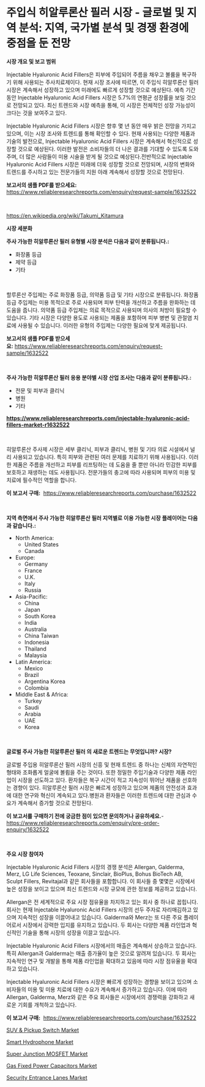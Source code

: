 <p><h1>주입식 히알루론산 필러 시장 - 글로벌 및 지역 분석: 지역, 국가별 분석 및 경쟁 환경에 중점을 둔 전망</h1></p><p><strong>시장 개요 및 보고 범위</strong></p>
<p><p>Injectable Hyaluronic Acid Fillers은 피부에 주입되어 주름을 채우고 볼륨을 복구하기 위해 사용되는 주사치료제이다. 현재 시장 조사에 따르면, 이 주입식 히알루론산 필러 시장은 계속해서 성장하고 있으며 미래에도 빠르게 성장할 것으로 예상된다. 예측 기간 동안 Injectable Hyaluronic Acid Fillers 시장은 5.7%의 연평균 성장률을 보일 것으로 전망되고 있다. 최신 트렌드와 시장 예측을 통해, 이 시장은 전체적인 성장 가능성이 크다는 것을 보여주고 있다.</p><p>Injectable Hyaluronic Acid Fillers 시장은 향후 몇 년 동안 매우 밝은 전망을 가지고 있으며, 이는 시장 조사와 트렌드를 통해 확인할 수 있다. 현재 사용되는 다양한 제품과 기술의 발전으로, Injectable Hyaluronic Acid Fillers 시장은 계속해서 혁신적으로 성장할 것으로 예상된다. 이러한 발전은 소비자들의 더 나은 결과를 기대할 수 있도록 도와주며, 더 많은 사람들이 미용 시술을 받게 될 것으로 예상된다.전반적으로 Injectable Hyaluronic Acid Fillers 시장은 미래에 더욱 성장할 것으로 전망되며, 시장의 변화와 트렌드를 주시하고 있는 전문가들의 지원 아래 계속해서 성장할 것으로 전망된다.</p></p>
<p><strong>보고서의 샘플 PDF를 받으세요:</strong> <a href="https://www.reliableresearchreports.com/enquiry/request-sample/1632522">https://www.reliableresearchreports.com/enquiry/request-sample/1632522</a></p>
<p>&nbsp;</p>
<p><a href="https://en.wikipedia.org/wiki/Takumi_Kitamura">https://en.wikipedia.org/wiki/Takumi_Kitamura</a></p>
<p><strong>시장 세분화</strong></p>
<p><strong>주사 가능한 히알루론산 필러 유형별 시장 분석은 다음과 같이 분류됩니다.:</strong></p>
<p><ul><li>화장품 등급</li><li>제약 등급</li><li>기타</li></ul></p>
<p>&nbsp;</p>
<p><p>할루론산 주입제는 주로 화장품 등급, 의약품 등급 및 기타 시장으로 분류됩니다. 화장품 등급 주입제는 미용 목적으로 주로 사용되며 피부 탄력을 개선하고 주름을 완화하는 데 도움을 줍니다. 의약품 등급 주입제는 의료 목적으로 사용되며 의사의 처방이 필요할 수 있습니다. 기타 시장은 다양한 용도로 사용되는 제품을 포함하며 피부 병변 및 관절염 치료에 사용될 수 있습니다. 이러한 유형의 주입제는 다양한 필요에 맞게 제공됩니다.</p></p>
<p><strong>보고서의 샘플 PDF를 받으세요:</strong>&nbsp;<a href="https://www.reliableresearchreports.com/enquiry/request-sample/1632522">https://www.reliableresearchreports.com/enquiry/request-sample/1632522</a></p>
<p>&nbsp;</p>
<p><strong> 주사 가능한 히알루론산 필러 응용 분야별 시장 산업 조사는 다음과 같이 분류됩니다.:</strong></p>
<p><ul><li>전문 및 피부과 클리닉</li><li>병원</li><li>기타</li></ul></p>
<p><strong><a href="https://www.reliableresearchreports.com/injectable-hyaluronic-acid-fillers-market-r1632522">https://www.reliableresearchreports.com/injectable-hyaluronic-acid-fillers-market-r1632522</a></strong></p>
<p>&nbsp;</p>
<p><p>히알루론산 주사제 시장은 세부 클리닉, 피부과 클리닉, 병원 및 기타 의료 시설에서 널리 사용되고 있습니다. 특히 피부와 관련된 여러 문제를 치료하기 위해 사용됩니다. 이러한 제품은 주름을 개선하고 피부를 리프팅하는 데 도움을 줄 뿐만 아니라 민감한 피부를 보호하고 재생하는 데도 사용됩니다. 전문가들의 충고에 따라 사용되며 피부의 미용 및 치료에 필수적인 역할을 합니다.</p></p>
<p><strong>이 보고서 구매:</strong>&nbsp; <a href="https://www.reliableresearchreports.com/purchase/1632522">https://www.reliableresearchreports.com/purchase/1632522</a></p>
<p>&nbsp;</p>
<p><strong>지역 측면에서 주사 가능한 히알루론산 필러 지역별로 이용 가능한 시장 플레이어는 다음과 같습니다.:</strong></p>
<p><ul>
    <li>
        North America:
        <ul>
            <li>United States</li>
            <li>Canada</li>
        </ul>
    </li>
    <li>
        Europe:
        <ul>
            <li>Germany</li>
            <li>France</li>
            <li>U.K.</li>
            <li>Italy</li>
            <li>Russia</li>
        </ul>
    </li>
    <li>
        Asia-Pacific:
        <ul>
            <li>China</li>
            <li>Japan</li>
            <li>South Korea</li>
            <li>India</li>
            <li>Australia</li>
            <li>China Taiwan</li>
            <li>Indonesia</li>
            <li>Thailand</li>
            <li>Malaysia</li>
        </ul>
    </li>
    <li>
        Latin America:
        <ul>
            <li>Mexico</li>
            <li>Brazil</li>
            <li>Argentina Korea</li>
            <li>Colombia</li>
        </ul>
    </li>
    <li>
        Middle East & Africa:
        <ul>
            <li>Turkey</li>
            <li>Saudi</li>
            <li>Arabia</li>
            <li>UAE</li>
            <li>Korea</li>
        </ul>
    </li>
    </ul></p>
<p>&nbsp;</p>
<p><strong>글로벌 주사 가능한 히알루론산 필러 의 새로운 트렌드는 무엇입니까? 시장?</strong></p>
<p><p>글로벌 주입용 히알루론산 필러 시장의 신흥 및 현재 트렌드 중 하나는 신체의 자연적인 형태와 조화롭게 얼굴에 볼륍을 주는 것이다. 또한 정밀한 주입기술과 다양한 제품 라인업이 시장을 선도하고 있다. 환자들은 복구 시간이 적고 지속성이 뛰어난 제품을 선호하는 경향이 있다. 히알루론산 필러 시장은 빠르게 성장하고 있으며 제품의 안전성과 효과에 대한 연구와 혁신이 계속되고 있다.병원과 환자들은 이러한 트렌드에 대한 관심과 수요가 계속해서 증가할 것으로 전망된다.</p></p>
<p><strong>이 보고서를 구매하기 전에 궁금한 점이 있으면 문의하거나 공유하세요.</strong>- <a href="https://www.reliableresearchreports.com/enquiry/pre-order-enquiry/1632522">https://www.reliableresearchreports.com/enquiry/pre-order-enquiry/1632522</a></p>
<p>&nbsp;</p>
<p><strong>주요 시장 참여자</strong></p>
<p><p>Injectable Hyaluronic Acid Fillers 시장의 경쟁 분석은 Allergan, Galderma, Merz, LG Life Sciences, Teoxane, Sinclair, BioPlus, Bohus BioTech AB, Sculpt Fillers, Revitajal과 같은 회사들을 포함합니다. 이 회사들 중 몇몇은 시장에서 높은 성장을 보이고 있으며 최신 트렌드와 시장 규모에 관한 정보를 제공하고 있습니다.</p><p>Allergan은 전 세계적으로 주요 시장 점유율을 차지하고 있는 회사 중 하나로 꼽힙니다. 회사는 현재 Injectable Hyaluronic Acid Fillers 시장의 선두 주자로 자리매김하고 있으며 지속적인 성장을 이끌어내고 있습니다. Galderma와 Merz는 또 다른 주요 플레이어로서 시장에서 강력한 입지를 유지하고 있습니다. 두 회사는 다양한 제품 라인업과 혁신적인 기술을 통해 시장의 성장을 이끌고 있습니다.</p><p>Injectable Hyaluronic Acid Fillers 시장에서의 매출은 계속해서 상승하고 있습니다. 특히 Allergan과 Galderma는 매출 증가율이 높은 것으로 알려져 있습니다. 두 회사는 지속적인 연구 및 개발을 통해 제품 라인업을 확대하고 있음에 따라 시장 점유율을 확대하고 있습니다.</p><p>Injectable Hyaluronic Acid Fillers 시장은 빠르게 성장하는 경향을 보이고 있으며 소비자들의 미용 및 미용 치료에 대한 수요가 계속해서 증가하고 있습니다. 이에 따라 Allergan, Galderma, Merz와 같은 주요 회사들은 시장에서의 경쟁력을 강화하고 새로운 기회를 개척하고 있습니다.</p></p>
<p><strong>이 보고서 구매:</strong>&nbsp;&nbsp;<a href="https://www.reliableresearchreports.com/purchase/1632522">https://www.reliableresearchreports.com/purchase/1632522</a></p>
<p><p><a href="https://medium.com/@samantha.welch56767/suv-pickup-switch-market-trends-and-analysis-opportunities-and-challenges-for-future-growth-8cceb4f58f91?postPublishedType=initial">SUV & Pickup Switch Market</a></p><p><a href="https://issuu.com/reportprime-2/docs/smart-hydrophone-market-size-2030.pptx">Smart Hydrophone Market</a></p><p><a href="https://www.linkedin.com/pulse/super-junction-mosfet-market-size-growing-cagr-81-report-0iwrf">Super Junction MOSFET Market</a></p><p><a href="https://github.com/bmorecock/Market-Research-Report-List-4/blob/main/gas-fixed-power-capacitors-market.md">Gas Fixed Power Capacitors Market</a></p><p><a href="https://medium.com/@penelope.lee568/security-entrance-lanes-market-investigation-industry-evolution-and-forecast-till-2031-2523ae85bef8">Security Entrance Lanes Market</a></p></p>